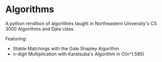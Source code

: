 # Algorithms
A python rendition of algorithms taught in Northeastern University's CS 3000 Algorithms and Data class.

Featuring:
 - Stable Matchings with the Gale Shapley Algorithm
 - n-digit Multiplication with Karatsuba's Algorithm in O(n^1.585)
